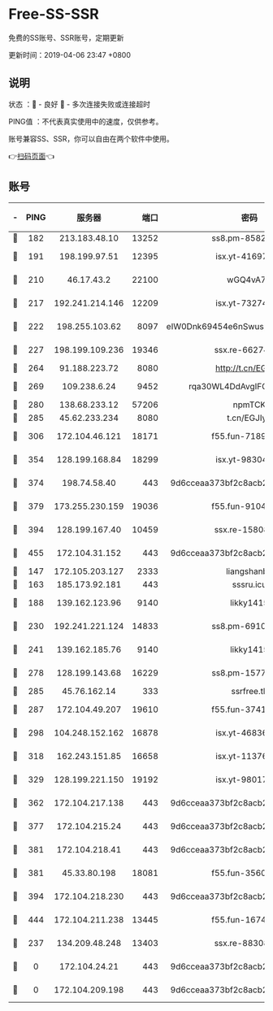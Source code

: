 # Free-SS-SSR

免费的SS账号、SSR账号，定期更新

更新时间：2019-04-06 23:47 +0800

## 说明

状态     ：🙂 - 良好 🙁 - 多次连接失败或连接超时

PING值   ：不代表真实使用中的速度，仅供参考。

账号兼容SS、SSR，你可以自由在两个软件中使用。

👉[扫码页面](https://liesauer.github.io/Free-SS-SSR/)👈

## 账号

|-|PING|服务器|端口|密码|加密方式|区域|
|:----:|:----:|:-----:|-----:|:----:|:----:|:----:|
|🙂|182|213.183.48.10|13252|ss8.pm-85820863|rc4-md5|RU|
|🙂|191|198.199.97.51|12395|isx.yt-41697089|aes-256-cfb|US|
|🙂|210|46.17.43.2|22100|wGQ4vA7D|aes-256-gcm|RU|
|🙂|217|192.241.214.146|12209|isx.yt-73274152|aes-256-cfb|US|
|🙂|222|198.255.103.62|8097|eIW0Dnk69454e6nSwuspv9DmS201tQ0D|aes-256-cfb|US|
|🙂|227|198.199.109.236|19346|ssx.re-66274137|aes-256-cfb|US|
|🙂|264|91.188.223.72|8080|http://t.cn/EGJIyrl|rc4-md5|RU|
|🙂|269|109.238.6.24|9452|rqa30WL4DdAvgIFG6Fs3znzTa|aes-256-cfb|FR|
|🙂|280|138.68.233.12|57206|npmTCK|rc4-md5|US|
|🙂|285|45.62.233.234|8080|t.cn/EGJIyrl|rc4-md5|CA|
|🙂|306|172.104.46.121|18171|f55.fun-71890851|aes-256-cfb|SG|
|🙂|354|128.199.168.84|18299|isx.yt-98304416|aes-256-cfb|SG|
|🙂|374|198.74.58.40|443|9d6cceaa373bf2c8acb22e60b6a58be6|aes-256-cfb|US|
|🙂|379|173.255.230.159|19036|f55.fun-91049822|aes-256-cfb|US|
|🙂|394|128.199.167.40|10459|ssx.re-15808413|aes-256-cfb|SG|
|🙂|455|172.104.31.152|443|9d6cceaa373bf2c8acb22e60b6a58be6|aes-256-cfb|US|
|🙂|147|172.105.203.127|2333|liangshanbo|chacha20|JP|
|🙂|163|185.173.92.181|443|sssru.icu|rc4-md5|RU|
|🙂|188|139.162.123.96|9140|likky1415|aes-256-cfb|JP|
|🙂|230|192.241.221.124|14833|ss8.pm-69109154|aes-256-cfb|US|
|🙂|241|139.162.185.76|9140|likky1415|aes-256-cfb|DE|
|🙂|278|128.199.143.68|16229|ss8.pm-15775496|aes-256-cfb|SG|
|🙂|285|45.76.162.14|333|ssrfree.tk|rc4|SG|
|🙂|287|172.104.49.207|19610|f55.fun-37419805|aes-256-cfb|SG|
|🙂|298|104.248.152.162|16878|isx.yt-46836343|aes-256-cfb|SG|
|🙂|318|162.243.151.85|16658|isx.yt-11376029|aes-256-cfb|US|
|🙂|329|128.199.221.150|19192|isx.yt-98017848|aes-256-cfb|SG|
|🙂|362|172.104.217.138|443|9d6cceaa373bf2c8acb22e60b6a58be6|aes-256-cfb|US|
|🙂|377|172.104.215.24|443|9d6cceaa373bf2c8acb22e60b6a58be6|aes-256-cfb|US|
|🙂|381|172.104.218.41|443|9d6cceaa373bf2c8acb22e60b6a58be6|aes-256-cfb|US|
|🙂|381|45.33.80.198|18081|f55.fun-35602530|aes-256-cfb|US|
|🙂|394|172.104.218.230|443|9d6cceaa373bf2c8acb22e60b6a58be6|aes-256-cfb|US|
|🙂|444|172.104.211.238|13445|f55.fun-16745538|aes-256-cfb|US|
|🙁|237|134.209.48.248|13403|ssx.re-88308510|aes-256-cfb|US|
|🙁|0|172.104.24.21|443|9d6cceaa373bf2c8acb22e60b6a58be6|aes-256-cfb|US|
|🙁|0|172.104.209.198|443|9d6cceaa373bf2c8acb22e60b6a58be6|aes-256-cfb|US|
